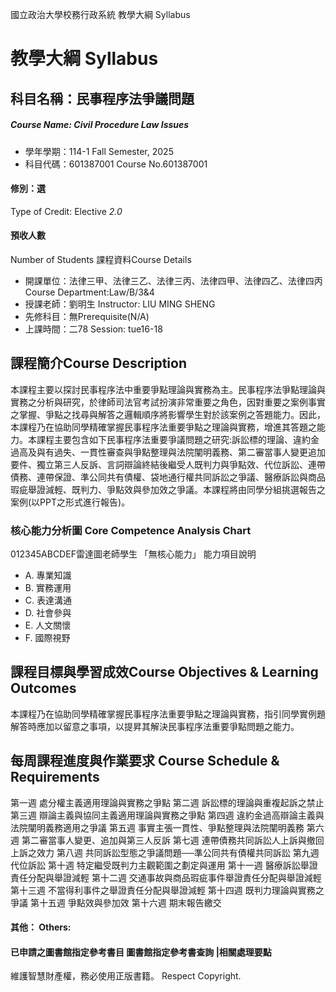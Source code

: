 國立政治大學校務行政系統 教學大綱 Syllabus
# 教學大綱 Syllabus
##  科目名稱：民事程序法爭議問題
#####  Course Name: Civil Procedure Law Issues
  * 學年學期：114-1 Fall Semester, 2025 
  * 科目代碼：601387001 Course No.601387001
#### 修別：選
Type of Credit: Elective 
_2.0_
#### 預收人數
Number of Students
課程資料Course Details
  * 開課單位：法律三甲、法律三乙、法律三丙、法律四甲、法律四乙、法律四丙 Course Department:Law/B/3&4 
  * 授課老師：劉明生 Instructor: LIU MING SHENG 
  * 先修科目：無Prerequisite(N/A)
  * 上課時間：二78 Session: tue16-18
##  課程簡介Course Description
本課程主要以探討民事程序法中重要爭點理論與實務為主。民事程序法爭點理論與實務之分析與研究，於律師司法官考試扮演非常重要之角色，因對重要之案例事實之掌握、爭點之找尋與解答之邏輯順序將影響學生對於該案例之答題能力。因此，本課程乃在協助同學精確掌握民事程序法重要爭點之理論與實務，增進其答題之能力。本課程主要包含如下民事程序法重要爭議問題之研究:訴訟標的理論、違約金過高及與有過失、一貫性審查與爭點整理與法院闡明義務、第二審當事人變更追加要件、獨立第三人反訴、言詞辯論終結後繼受人既判力與爭點效、代位訴訟、連帶債務、連帶保證、準公同共有債權、袋地通行權共同訴訟之爭議、醫療訴訟與商品瑕疵舉證減輕、既判力、爭點效與參加效之爭議。本課程將由同學分組挑選報告之案例(以PPT之形式進行報告)。
###  核心能力分析圖 Core Competence Analysis Chart
012345ABCDEF雷達圖老師學生
「無核心能力」 
能力項目說明
  * A. 專業知識
  * B. 實務運用
  * C. 表達溝通
  * D. 社會參與
  * E. 人文關懷
  * F. 國際視野
##  課程目標與學習成效Course Objectives & Learning Outcomes 
本課程乃在協助同學精確掌握民事程序法重要爭點之理論與實務，指引同學實例題解答時應加以留意之事項，以提昇其解決民事程序法重要爭點問題之能力。
##  每周課程進度與作業要求 Course Schedule & Requirements
 第一週 處分權主義適用理論與實務之爭點
 第二週 訴訟標的理論與重複起訴之禁止
 第三週 辯論主義與協同主義適用理論與實務之爭點
 第四週 違約金過高辯論主義與法院闡明義務適用之爭議
 第五週 事實主張一貫性、爭點整理與法院闡明義務
 第六週 第二審當事人變更、追加與第三人反訴
 第七週 連帶債務共同訴訟人上訴與撤回上訴之效力
 第八週 共同訴訟型態之爭議問題──準公同共有債權共同訴訟
第九週 代位訴訟
第十週 特定繼受既判力主觀範圍之劃定與運用
 第十一週 醫療訴訟舉證責任分配與舉證減輕
 第十二週 交通事故與商品瑕疵事件舉證責任分配與舉證減輕
 第十三週 不當得利事件之舉證責任分配與舉證減輕
第十四週 既判力理論與實務之爭議
第十五週 爭點效與參加效
 第十六週 期末報告繳交
####  其他： Others:
####  已申請之圖書館指定參考書目  圖書館指定參考書查詢 |相關處理要點
維護智慧財產權，務必使用正版書籍。 Respect Copyright.
